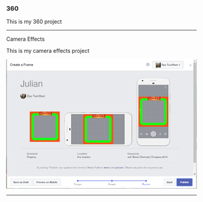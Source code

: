 ### 360 

This is my 360 project

<script src="//360.vizor.io/scripts/embed.js" data-vizorurl="https://360.vizor.io/embed/v/jkybm" ></script>

***

Camera Effects

This is my camera effects project

![julian](https://github.com/becerrajulian/becerrajulian.github.io/blob/master/Capture.PNG?raw=true "Optional Title")

***
